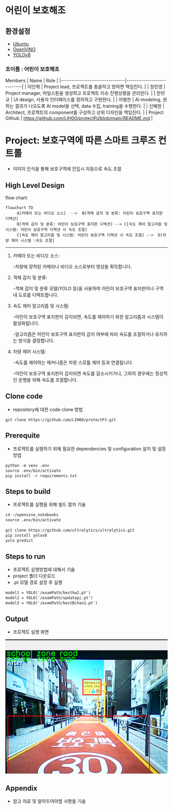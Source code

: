 # 어린이 보호해조

## 환경설정

* [Ubuntu](./doc/environment/ubuntu.md)
* [OpenVINO](./doc/environment/openvino.md)
* [YOLOv8](https://github.com/ultralytics/ultralytics/blob/main/README.md)

### 조이름 : 어린이 보호해조
Members
| Name           | Role |
|-------------------------------|---------------------------|
| 이인혁 | Project lead, 프로젝트를 총괄하고 망하면 책임진다. |
| 장민영 | Project manager, 마일스톤을 생성하고 프로젝트 이슈 진행상황을 관리한다. |
| 한민규 | UI design, 사용자 인터페이스를 정의하고 구현한다. |
| 이병찬 | AI modeling, 원하는 결과가 나오도록 AI model을 선택, data 수집, training을 수행한다. |
| 신혜원 | Architect, 프로젝트의 component를 구성하고 상위 디자인을 책임진다. |
| Project Github | https://github.com/LIH00/protectPJ/blob/main/README.md |

# Project: 보호구역에 따른 스마트 크루즈 컨트롤

* 이미지 인식을 통해 보호구역에 진입시 자동으로 속도 조절

  
  
## High Level Design

flow chart:

```mermaid
flowchart TD
     A[카메라 또는 비디오 소스]  -->  B[객체 감지 및 분류: 어린이 보호구역 표지판 디텍션]
     B[객체 감지 및 분류: 어린이 보호구역 표지판 디텍션] --> C[속도 제어 알고리즘 및 시스템: 어린이 보호구역 디텍션 시 속도 조절]
     C[속도 제어 알고리즘 및 시스템: 어린이 보호구역 디텍션 시 속도 조절] -->  D[차량 제어 시스템 :속도 조절]
```     
-------------------

1. 카메라 또는 비디오 소스:

 
     -차량에 장착된 카메라나 비디오 소스로부터 영상을 획득합니다.

   
2. 객체 감지 및 분류:

 
     -객체 감지 및 분류 모델(YOLO 등)을 사용하여 어린이 보호구역 표지판이나 구역 내 도로를 디텍트합니다.

   
3. 속도 제어 알고리즘 및 시스템:


     -어린이 보호구역 표지판이 감지되면, 속도를 제어하기 위한 알고리즘과 시스템이 활성화됩니다.
   
     -알고리즘은 어린이 보호구역 표지판의 감지 여부에 따라 속도를 조절하거나 유지하는 방식을 결정합니다.

  
4. 차량 제어 시스템:


     -속도를 제어하는 매커니즘은 차량 스로틀 제어 등과 연결됩니다.
   
     -어린이 보호구역 표지판이 감지되면 속도를 감소시키거나, 그외의 경우에는 정상적인 운행을 위해 속도를 조절합니다.
## Clone code

* repository에 대한 code clone 방법

```shell
git clone https://github.com/LIH00/protectPJ.git
```

## Prerequite

* 프로잭트를 실행하기 위해 필요한 dependencies 및 configuration 설치 및 설정 방법

```shell
python -m venv .env
source .env/bin/activate
pip install -r requirements.txt
```

## Steps to build

* 프로젝트를 실행을 위해 빌드 절차 기술

```shell
cd ~/openvino_notebooks
source .env/bin/activate

git clone https://github.com/ultralytics/ultralytics.git
pip install yolov8
yolo predict

```

## Steps to run

* 프로젝트 실행방법에 대해서 기술
* project 폴더 다운로드
* .pt 모델 경로 설정 후 실행

```shell
model1 = YOLO('/examPath/besthw2.pt')
model2 = YOLO('/examPath/updatepj.pt')
model3 = YOLO('/examPath/bestBchan2.pt')
```


## Output

* 프로젝트 실행 화면    
  
![Alt text](sample.png)



## Appendix

* 참고 자료 및 알아두어야할 사항들 기술
